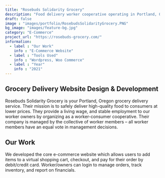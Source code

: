 ```yaml
---
title: "Rosebuds Solidarity Grocery"
description: "Food delivery worker cooperative operating in Portland, Oregon."
draft: false
image : "images/portfolio/RosebudsSolidarityGrocery.PNG"
bg_image: "images/feature-bg.jpg"
category: "E-Commerce"
project_url: "https://rosebuds-grocery.com/"
information:
  - label : "Our Work"
    info : "E-Commerce Website"
  - label : "Tools Used"
    info : "Wordpress, Woo Commerce"
  - label : "Year"
    info : "2021"
---
```


## Grocery Delivery Website Design & Development

Rosebuds Solidarity Grocery is your Portland, Oregon grocery delivery service. Their mission is to safely deliver high-quality food to consumers at lower prices. They provide a living wage, and stable employment to our worker owners by organizing as a worker-consumer cooperative. Their company is managed by the collective of worker members – all worker members have an equal vote in management decisions.

## Our Work
We developed the core e-commerce website which allows users to add items to a virtual shopping cart, checkout, and pay for their order by debit/credit card. Worker/owners can login to manage orders, track inventory, and report on financials.